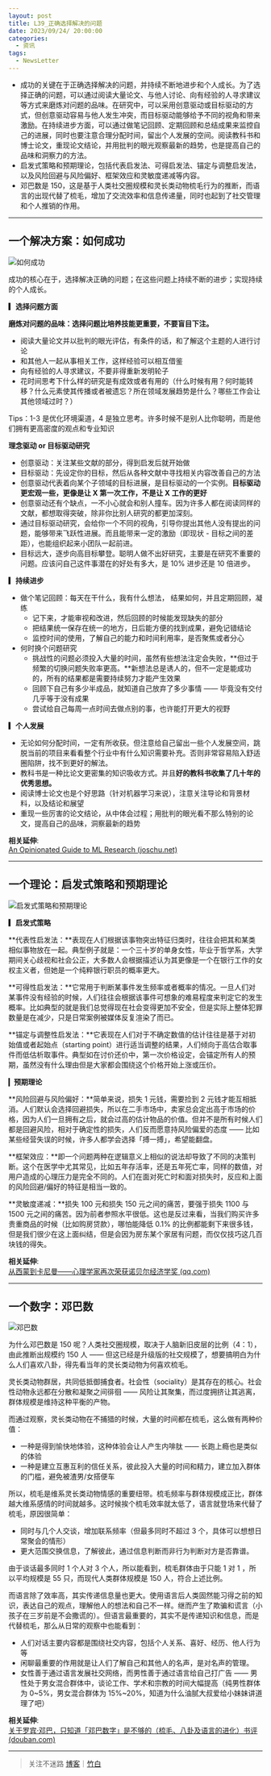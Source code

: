 ```yaml
---
layout: post
title: L39_正确选择解决的问题
date: 2023/09/24/ 20:00:00
categories:
  - 资讯
tags:
  - NewsLetter
---
```


- 成功的关键在于正确选择解决的问题，并持续不断地进步和个人成长。为了选择正确的问题，可以通过阅读大量论文、与他人讨论、向有经验的人寻求建议等方式来磨炼对问题的品味。在研究中，可以采用创意驱动或目标驱动的方式，但创意驱动容易与他人发生冲突，而目标驱动能够给予不同的视角和带来激励。在持续进步方面，可以通过做笔记回顾、定期回顾和总结成果来监控自己的进展，同时也要注意合理分配时间，留出个人发展的空间。阅读教科书和博士论文，重现论文结论，并用批判的眼光观察最新的趋势，也是提高自己的品味和洞察力的方法。
- 启发式策略和预期理论，包括代表启发法、可得启发法、锚定与调整启发法，以及风险回避与风险偏好、框架效应和灵敏度递减等内容。
- 邓巴数是 150，这是基于人类社交圈规模和灵长类动物梳毛行为的推断，而语言的出现代替了梳毛，增加了交流效率和信息传递量，同时也起到了社交管理和个人推销的作用。

---

## 一个解决方案：如何成功

![如何成功](https://pics.naaln.com/blog/2023-09-28-972660.jpg-basicBlog)

成功的核心在于，选择解决正确的问题；在这些问题上持续不断的进步；实现持续的个人成长。

**▎选择问题方面**

**磨炼对问题的品味：选择问题比培养技能更重要，不要盲目下注。**

- 阅读大量论文并以批判的眼光评估，有条件的话，和了解这个主题的人进行讨论
- 和其他人一起从事相关工作，这样经验可以相互借鉴
- 向有经验的人寻求建议，不要非得重新发明轮子
- 花时间思考下什么样的研究是有成效或者有用的（什么时候有用？何时能转移？什么元素使其传播或者被遗忘？所在领域发展趋势是什么？哪些工作会让其他领域过时？）

Tips：1-3 是优化环境渠道，4 是独立思考。许多时候不是别人比你聪明，而是他们拥有更高密度的观点和专业知识

**理念驱动 or 目标驱动研究**

- 创意驱动：关注某些文献的部分，得到启发后就开始做
- 目标驱动：先设定你的目标，然后从各种文献中寻找相关内容改善自己的方法
- 创意驱动代表着向某个子领域的目标进展，是目标驱动的一个实例。**目标驱动更宏观一些，更像是让 X 第一次工作，不是让 X 工作的更好**
- 创意驱动还有个缺点，一不小心就会和别人撞车。因为许多人都在阅读同样的文献，都想取得突破，除非你比别人研究的都更加深刻。
- 通过目标驱动研究，会给你一个不同的视角，引导你提出其他人没有提出的问题，能够带来飞跃性进展。而且能带来一定的激励（即现状 - 目标之间的差距），也能组织起来小团队一起前进。
- 目标远大，逐步向高目标攀登。聪明人做不出好研究，主要是在研究不重要的问题。应该问自己这件事潜在的好处有多大，是 10% 进步还是 10 倍进步。

**▎持续进步**

- 做个笔记回顾：每天在干什么，我有什么想法， 结果如何，并且定期回顾，凝练
	- 记下来，才能审视和改进，然后回顾的时候能发现缺失的部分
	- 把结果统一保存在统一的地方，日后能方便的找到成果，避免记错结论
	- 监控时间的使用，了解自己的能力和时间利用率，是否聚焦或者分心
- 何时换个问题研究
	- 挑战性的问题必须投入大量的时间，虽然有些想法注定会失败，**但过于频繁的切换问题失败率更高。**新想法总是诱人的，但不一定是能成功的，所有的结果都是需要持续努力才能产生效果
	- 回顾下自己有多少半成品，就知道自己放弃了多少事情 —— 毕竟没有交付几乎等于没有成果
	- 尝试给自己每周一点时间去做点别的事，也许能打开更大的视野

**▎个人发展**

- 无论如何分配时间，一定有所收获。但注意给自己留出一些个人发展空间，跳脱当前的项目来看看整个行业中有什么知识需要补充。否则非常容易陷入舒适圈陷阱，找不到更好的解法。
- 教科书是一种比论文更密集的知识吸收方式。并且**好的教科书收集了几十年的优秀思想。**
- 阅读博士论文也是个好思路（针对机器学习来说），注意关注导论和背景材料，以及结论和展望
- 重现一些厉害的论文结论，从中体会过程；用批判的眼光看不那么特别的论文，提高自己的品味，洞察最新的趋势

**相关延伸**:  
[An Opinionated Guide to ML Research (joschu.net)](http://joschu.net/blog/opinionated-guide-ml-research.html)

---

## 一个理论：启发式策略和预期理论

![启发式策略和预期理论](https://pics.naaln.com/blog/2023-09-28-705654.png-basicBlog)

**▎启发式策略**

**代表性启发法：**表现在人们根据该事物突出特征归类时，往往会把其和某类相似事物放在一起。典型例子就是：一个三十岁的单身女性，毕业于哲学系，大学期间关心歧视和社会公正，大多数人会根据描述认为其更像是一个在银行工作的女权主义者，但她是一个纯粹银行职员的概率更大。

**可得性启发法：**它常用于判断某事件发生频率或者概率的情况。一旦人们对某事件没有经验的时候，人们往往会根据该事件可想象的难易程度来判定它的发生概率。比如典型的就是我们总觉得现在社会变得更加不安全，但是实际上整体犯罪数量是在减少，只是日常案例被媒体反复渲染了而已。

**锚定与调整性启发法：**它表现在人们对于不确定数值的估计往往是基于对初始值或者起始点（starting point）进行适当调整的结果，人们倾向于高估合取事件而低估析取事件。典型如在讨价还价中，第一次价格设定，会锚定所有人的预期，虽然没有什么理由但是大家都会围绕这个价格开始上涨或压价。

▎**预期理论**

**风险回避与风险偏好：**简单来说，损失 1 元钱，需要捡到 2 元钱才能互相抵消。人们默认会选择回避损失，所以在二手市场中，卖家总会定出高于市场的价格，因为人们一旦拥有之后，就会过高的估计物品的价值。但并不是所有时候人们都是回避风险，相对于确定性的损失，人们反而愿意持风险偏爱的态度 —— 比如某些经营失误的时候，许多人都学会选择「搏一搏」，希望能翻盘。

**框架效应：**即一个问题两种在逻辑意义上相似的说法却导致了不同的决策判断。这个在医学中尤其常见，比如五年存活率，还是五年死亡率，同样的数值，对用户造成的心理压力是完全不同的。人们在面对死亡时和面对损失时，反应和上面的风险回避/偏好的特征是相当一致的。

**灵敏度递减：**损失 100 元和损失 150 元之间的痛苦，要强于损失 1100 与 1500 元之间的痛苦。因为前者参照水平很低。这也是反过来看，当我们购买许多贵重商品的时候（比如购房贷款），哪怕能降低 0.1% 的比例都能剩下来很多钱，但是我们很少在这上面纠结，但是会因为房东某个家居有问题，而仅仅技巧这几百块钱的得失。

**相关延伸**:  
[从西蒙到卡尼曼——心理学家再次荣获诺贝尔经济学奖 (qq.com)](https://mp.weixin.qq.com/s/Zf8rtruTsiov2Ky1jyxZLA)

---

## 一个数字：邓巴数

![邓巴数](https://pics.naaln.com/blog/2023-09-30-4944cf.jpg-basicBlog)

为什么邓巴数是 150 呢？人类社交圈规模，取决于人脑新旧皮层的比例（4：1），由此推断出规模约 150 人 —— 但这已经是升级版的社交规模了，想要搞明白为什么人们喜欢八卦，得先看当年的灵长类动物为何喜欢梳毛。

灵长类动物群居，共同低抵御捕食者。社会性（sociality）是其存在的核心。社会性动物永远都在分散和凝聚之间徘徊 —— 风险让其聚集，而过度拥挤让其逃离，群体规模是维持这种平衡的产物。

而通过观察，灵长类动物在不捕猎的时候，大量的时间都在梳毛，这么做有两种价值：

- 一种是得到愉快地体验，这种体验会让人产生内啡肽 —— 长跑上瘾也是类似的体验
- 一种是建立互惠互利的信任关系，彼此投入大量的时间和精力，建立加入群体的门槛，避免被渣男/女搭便车

所以，梳毛是维系灵长类动物情感的重要纽带。梳毛频率与群体规模成正比，群体越大维系感情的时间就越多。这时候挨个梳毛效率就太低了，语言就登场来代替了梳毛，原因很简单：

- 同时与几个人交谈，增加联系频率（但最多同时不超过 3 个，具体可以想想日常聚会的情形）
- 更大范围交换信息，了解彼此，通过信息判断而非行为判断对方是否靠谱。

由于谈话最多同时 1 个人对 3 个人，所以能看到，梳毛群体由于只能 1 对 1 ，所以平均规模是 55 只，而现代人类群体规模是 150 人，符合上述比例。

而语言除了效率高，其实传递信息量也更大。使用语言后人类固然能习得之前的知识，表达自己的观点，理解他人的想法和自己不一样。继而产生了欺骗和谎言（小孩子在三岁前是不会撒谎的）。但语言最重要的，其实不是传递知识和信息，而是代替梳毛，那么从日常的观察中也能看到：

- 人们对话主要内容都是围绕社交内容，包括个人关系、喜好、经历、他人行为等
- 闲聊最重要的作用就是让人们了解自己和其他人的名声，是对名声的管理。
- 女性善于通过语言发展社交网络，而男性善于通过语言给自己打广告 —— 男性处于男女混合群体中，谈论工作、学术和宗教的时间大幅提高（纯男性群体为 0~5%，男女混合群体为 15%~20%，知道为什么油腻大叔爱给小妹妹讲道理了吧）

**相关延伸**:  
[关于罗宾·邓巴，只知道「邓巴数字」是不够的（梳毛、八卦及语言的进化）书评 (douban.com)](https://book.douban.com/review/8802515/)

---

> 关注不迷路 [博客](https://blog.naaln.com/)｜[竹白](https://space.zhubai.love/)
